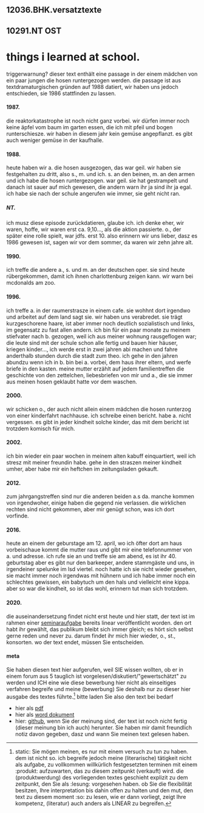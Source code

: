 ## 12036.BHK.versatztexte
## 10291.NT OST
# things i learned at school.
triggerwarnung? dieser text enthält eine passage in der einem mädchen von ein paar jungen die hosen runtergezogen werden. die passage ist aus textdramaturgischen gründen auf 1988 datiert, wir haben uns jedoch entschieden, sie 1986 stattfinden zu lassen.
#### 1987. 
die reaktorkatastrophe ist noch nicht ganz vorbei. wir dürfen immer noch keine äpfel vom baum im garten essen, die ich mit pfeil und bogen runterschiesze. wir haben in diesem jahr kein gemüse angepflanzt. es gibt auch weniger gemüse in der kaufhalle.
#### 1988.
heute haben wir a. die hosen ausgezogen, das war geil. wir haben sie festgehalten zu dritt, also s., m. und ich. s. an den beinen, m. an den armen und ich habe die hosen runtergezogen. war geil. sie hat gestrampelt und danach ist sauer auf mich gewesen, die andern warn ihr ja sind ihr ja egal. ich habe sie nach der schule angerufen wie immer, sie geht nicht ran.
##### NT.
ich musz diese episode zurückdatieren, glaube ich. ich denke eher, wir waren, hoffe, wir waren erst ca. 9,10..., als die aktion passierte. o., der später eine rolle spielt, war jdfs. erst 10. also erinnern wir uns lieber, dasz es 1986 gewesen ist, sagen wir vor dem sommer, da waren wir zehn jahre alt.
#### 1990. 
ich treffe die andere a., s. und m. an der deutschen oper. sie sind heute rübergekommen, damit ich ihnen charlottenburg zeigen kann. wir warn bei mcdonalds am zoo.
#### 1996.
ich treffe a. in der raumerstrasze in einem cafe. sie wohhnt dort irgendwo und arbeitet auf dem land sagt sie. wir haben uns verabredet. sie trägt kurzgeschorene haare, ist aber immer noch deutlich sozialistisch und links, im gegensatz zu fast allen andern. ich bin für ein paar monate zu meinem stiefvater nach b. gezogen, weil ich aus meiner wohnung rausgeflogen war; die leute sind mit der schule schon alle fertig und bauen hier häuser, kriegen kinder..., ich werde erst in zwei jahren abi machen und fahre anderthalb stunden durch die stadt zum theo. ich gehe in den jahren abundzu wenn ich in b. bin bei a. vorbei, dem haus ihrer eltern, und werfe briefe in den kasten. meine mutter erzählt auf jedem familientreffen die geschichte von den zettelchen, liebesbriefen von mir und a., die sie immer aus meinen hosen geklaubt hatte vor dem waschen.
#### 2000.
wir schicken o., der auch nicht allein einem mädchen die hosen runterzog von einer kinderfahrt nachhause. ich schreibe einen bericht. habe a. nicht vergessen. es gibt in jeder kindheit solche kinder, das mit dem bericht ist trotzdem komisch für mich.
#### 2002.
ich bin wieder ein paar wochen in meinem alten kabuff einquartiert, weil ich stresz mit meiner freundin habe. gehe in den straszen meiner kindheit umher, aber habe mir ein heftchen im zeitungsladen gekauft.
#### 2012.
zum jahrgangstreffen sind nur die anderen beiden a.s da. manche kommen von irgendwoher, einige haben die gegend nie verlassen. die wirklichen rechten sind nicht gekommen, aber mir genügt schon, was ich dort vorfinde. 
#### 2016.
heute an einem der geburstage am 12. april, wo ich öfter dort am haus vorbeischaue kommt die mutter raus und gibt mir eine telefonnummer von a. und adresse. ich rufe sie an und treffe sie am abend, es ist ihr 40. geburtstag aber es gibt nur den barkeeper, andere stammgäste und uns, in irgendeiner spelunke im lsd viertel. noch hatte ich sie nicht wieder gesehen, sie macht immer noch irgendwas mit hühnern und ich habe immer noch ein schlechtes gewissen, ein babytuch um den hals und vielleicht eine kippa. aber so war die kindheit, so ist das wohl, erinnern tut man sich trotzdem.
#### 2020.
die auseinandersetzung findet nicht erst heute und hier statt, der text ist im rahmen einer [seminaraufgabe](https://github.com/esteeschwarz/benjaminfeldkraft/blob/ac6a9bd60b3b5017444764404317af01d1890b09/12041_BHK/10296_jnsn.md) bereits linear veröffentlicht worden. den ort habt ihr gewählt, das publikum bleibt sich immer gleich; es hört sich selbst gerne reden und never zu. darum findet ihr mich hier wieder, o., st., konsorten. wo der text endet, müssen Sie entscheiden.
#### meta
Sie haben diesen text hier aufgerufen, weil SIE wissen wollten, ob er in einem forum aus 5 tauglich ist vorgelesen/diskutiert/"gewertschätzt" zu werden und ICH eine wie diese bewerbung hier nicht als einseitiges verfahren begreife und meine (bewerbung) Sie deshalb nur zu dieser hier ausgabe des textes führte.[^1]
bitte laden Sie also den text bei bedarf
- hier als [pdf](https://wholelifeacademy.hkw.de/index.php/s/wnpcWpmk8oX3To3)
- hier als [word dokument](https://wholelifeacademy.hkw.de/index.php/s/76x45BK6SFDx8c5)
- hier: [github](https://github.com/esteeschwarz/benjaminfeldkraft/tree/main/12041_BHK), wenn Sie der meinung sind, der text ist noch nicht fertig (dieser meinung bin ich auch)
herunter. 
Sie haben mir damit freundlich notiz davon gegeben, dasz und wann Sie meinen text gelesen haben.


[^1]:	static: Sie mögen meinen, es nur mit einem versuch zu tun zu haben. dem ist nicht so. ich begreife jedoch meine (literarische) tätigkeit nicht als aufgabe, zu vollkommen willkürlich festgesetzten terminen mit einem :produkt: aufzuwarten, das zu diesem zeitpunkt (verkauft) wird. die (produktwerdung) des vorliegenden textes geschieht explizit zu dem zeitpunkt, den Sie als :lesung: vorgesehen haben. ob Sie die flexibilität besitzen, Ihre interpretation bis dahin offen zu halten und den mut, den text zu diesem moment :so: zu lesen, wie er dann vorliegt, zeigt Ihre kompetenz, (literatur) auch anders als LINEAR zu begreifen.